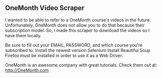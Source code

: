 OneMonth Video Scraper
------------------
I wanted to be able to refer to a OneMonth course's videos in the future.
Unfortunately, OneMonth does not allow you to do that because their subscription model.
So, I made this scraper to download the videos so I have them locally.

Be sure to fill out your EMAIL, PASSWORD, and which course you're subscribed to.
Install the newest version Selenium
Install Beautiful Soup
Firefox must be installed in order to use it as a Web Driver.

OneMonth is an awesome company with great tutorials. Check them out at:
http://OneMonth.com